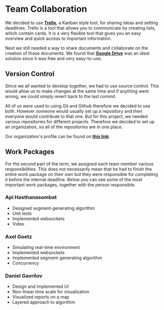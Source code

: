 # Team Collaboration

We decided to use [**Trello**](http://www.trello.com), a Kanban style tool, for sharing ideas and setting deadlines. Trello is a tool that allows you to communicate by creating lists, which contain cards. It is a very flexible tool that gives you an easy overview and quick access to important information.

Next we still needed a way to share documents and collaborate on the creation of those documents. We found that [**Google Drive**](http://drive.google.com) was an ideal solution since it was free and very easy-to-use.

## Version Control

Since we all wanted to develop together, we had to use source control. This would allow us to make changes at the same time and if anything went wrong, we could simply revert back to the last commit.

All of us were used to using Git and Github therefore we decided to use both. However someone would usually set up a repository and then everyone would contribute to that one. But for this project, we needed various repositories for different projects. Therefore we decided to set up an organization, so all of the repositories are in one place.

Our organization's profile can be found on [**this link**](https://github.com/ucl-team-8).

## Work Packages
For the second part of the term, we assigned each team member various responsibilities. This does not necessarily mean that he had to finish the entire work package on their own but they were responsible for completing it before the internal deadline. Below you can see some of the most important work packages, together with the person responsible.


### Api Hasthanasombat
- Designed segment-generating algorithm
- Unit tests
- Implemented websockets
- Video

### Axel Goetz
- Simulating real-time environment
- Implemented websockets
- Implemented segment-generating algorithm
- Concurrency

### Daniel Gavrilov
- Design and implemented UI
- Non-linear time scale for visualization
- Visualized reports on a map
- Layered approach to algorithm
